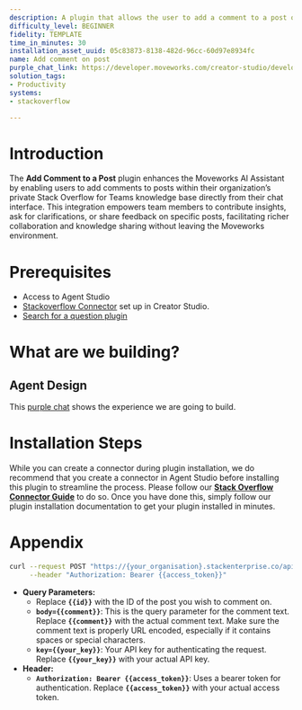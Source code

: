 ```yaml
---
description: A plugin that allows the user to add a comment to a post on Stack Overflow.
difficulty_level: BEGINNER
fidelity: TEMPLATE
time_in_minutes: 30
installation_asset_uuid: 05c83873-8138-482d-96cc-60d97e8934fc
name: Add comment on post
purple_chat_link: https://developer.moveworks.com/creator-studio/developer-tools/purple-chat?conversation=%7B%22startTimestamp%22%3A%2211%3A43%2BAM%22%2C%22messages%22%3A%5B%7B%22parts%22%3A%5B%7B%22richText%22%3A%22search+for+%5C%22duplicate+records%5C%22+on+stackoverflow%22%7D%5D%2C%22role%22%3A%22user%22%7D%2C%7B%22parts%22%3A%5B%7B%22richText%22%3A%22%3Cp%3EI%27m+currently+searching+for+information+on+%3Cb%3E%5C%22duplicate+records%5C%22%3C%2Fb%3E+on+Stack+Overflow.%26nbsp%3B%3C%2Fp%3E%22%7D%2C%7B%22reasoningSteps%22%3A%5B%7B%22richText%22%3A%22%3Cp%3EThis+process+is+ongoing%2C+and+I%27ll+update+you+once+I+have+the+results.%3C%2Fp%3E%22%2C%22status%22%3A%22pending%22%7D%5D%7D%5D%2C%22role%22%3A%22assistant%22%7D%2C%7B%22parts%22%3A%5B%7B%22richText%22%3A%22%3Cp%3EHere+are+some+solutions+related+to+handling+%3Cb%3Eduplicate+records%3C%2Fb%3E%3A+%3Cbr%2F%3E1.+%3Cb%3EHow+to+Delete+Duplicate+Records+in+a+SQL+Table%3C%2Fb%3E%3A+If+you+need+to+remove+duplicate+records+while+keeping+only+one+instance+of+each%2C+you+can+refer+to+this+%3Ca+href%3D%5C%22%23%5C%22+target%3D%5C%22_blank%5C%22%3EStack+Overflow+question%3C%2Fa%3E+for+guidance.%3Cbr%2F%3E%3Cbr%2F%3E+2.+%3Cb%3EHow+to+Write+a+SQL+Query+to+Find+Duplicate+Records+in+a+Table%3C%2Fb%3E%3A+If+you+want+to+identify+duplicate+entries+based+on+a+specific+column%2C+such+as+the+email+column%2C+you+can+check+out+this+%3Ca+href%3D%5C%22%23%5C%22+target%3D%5C%22_blank%5C%22%3EStack+Overflow+question%3C%2Fa%3E+for+a+detailed+explanation.%26nbsp%3B%3C%2Fp%3E%3Cp%3E%3Cbr%2F%3E%3C%2Fp%3E%3Cp%3EAdditionally%2C+I+can+access+more+information+on+these+questions+if+needed.+Let+me+know+if+you+need+further+assistance%21%3C%2Fp%3E%22%7D%5D%2C%22role%22%3A%22assistant%22%7D%2C%7B%22parts%22%3A%5B%7B%22richText%22%3A%22give+ans+for+1%22%7D%5D%2C%22role%22%3A%22user%22%7D%2C%7B%22parts%22%3A%5B%7B%22richText%22%3A%22I%27m+currently+retrieving+the+answer+for+the+question+on+how+to+delete+duplicate+records+in+a+SQL+table.%22%7D%2C%7B%22reasoningSteps%22%3A%5B%7B%22richText%22%3A%22I%27ll+update+you+once+I+have+the+information.%22%2C%22status%22%3A%22pending%22%7D%5D%7D%5D%2C%22role%22%3A%22assistant%22%7D%2C%7B%22parts%22%3A%5B%7B%22richText%22%3A%22%3Cp%3EHere+are+solutions+for+deleting+%3Cstrong%3Eduplicate+records%3C%2Fstrong%3E+in+a+SQL+table%3A%26nbsp%3B%3C%2Fp%3E%5Cn%3Cp%3E1.+%3Cstrong%3EUsing+a+Subquery%3C%2Fstrong%3E%3A+-+You+can+use+a+subquery+to+identify+the+IDs+of+the+duplicate+entries+and+then+delete+those+that+aren%27t+needed%3A%3C%2Fp%3E%22%7D%2C%7B%22apiBlock%22%3A%7B%22code%22%3A%22sql%5Cn++DELETE+FROM+customers%5Cn++WHERE+id+NOT+IN+%28%5Cn++++++SELECT+MIN%28id%29%5Cn++++++FROM+customers%5Cn++++++GROUP+BY+email%5Cn++%29%3B%22%2C%22caption%22%3A%22SQL+query+to+delete+duplicate+records+using+a+subquery%22%2C%22connectorName%22%3A%22stackoverflow%22%7D%7D%2C%7B%22richText%22%3A%22%3Cp%3E-+%3Cstrong%3EExplanation%3C%2Fstrong%3E%3A+-+%3Cstrong%3EIdentifying+Duplicates%3C%2Fstrong%3E%3A+The+subquery+%3Ccode%3ESELECT+MIN%28id%29+FROM+customers+GROUP+BY+email%3C%2Fcode%3E+selects+the+smallest+%3Ccode%3Eid%3C%2Fcode%3E+for+each+%3Ccode%3Eemail%3C%2Fcode%3E%2C+effectively+identifying+one+%5C%22canonical%5C%22+instance+of+each+email.%26nbsp%3B%3C%2Fp%3E%5Cn%3Cp%3E-+%3Cstrong%3EDeleting+Duplicates%3C%2Fstrong%3E%3A+The+%3Ccode%3EDELETE%3C%2Fcode%3E+statement+removes+entries+from+the+%3Ccode%3Ecustomers%3C%2Fcode%3E+table+where+the+%3Ccode%3Eid%3C%2Fcode%3E+is+not+in+the+list+of+canonical+instances%2C+thereby+deleting+the+duplicates+while+keeping+one+instance+of+each+email.+-+This+approach+assumes+that+there%27s+a+unique+%3Ccode%3Eid%3C%2Fcode%3E+column+in+your+table+that+can+be+used+to+distinctly+identify+records.+It+is+simple+and+efficient%2C+but+be+sure+you+have+appropriate+backups+or+transactions+in+case+you+need+to+restore+data.%3C%2Fp%3E%5Cn%3Cp%3E2.+%3Cstrong%3EUsing+a+Common+Table+Expression+%28CTE%29%3C%2Fstrong%3E%3A+-+You+can+use+a+%3Ccode%3EDELETE%3C%2Fcode%3E+statement+with+a+%3Ccode%3ECTE%3C%2Fcode%3E+that+ranks+the+duplicate+entries+and+retains+only+one+record%3A%3C%2Fp%3E%22%7D%2C%7B%22apiBlock%22%3A%7B%22code%22%3A%22sql%5Cn+WITH+RankedEmails+AS+%28%5Cn++SELECT+*%2C%5Cn+++ROW_NUMBER%28%29+OVER+%28PARTITION+BY+email+ORDER+BY+%28SELECT+NULL%29%29+AS+rn%5Cn++FROM+customers%5Cn+%29%5Cn+DELETE+FROM+RankedEmails%5Cn+WHERE+rn+%3E+1%3B%22%2C%22caption%22%3A%22SQL+query+to+delete+duplicate+records+using+CTE%22%2C%22connectorName%22%3A%22stackoverflow%22%7D%7D%2C%7B%22richText%22%3A%22%3Cp%3E-+This+query+assigns+a+row+number+to+each+duplicate+record+grouped+by+the+%3Ccode%3Eemail%3C%2Fcode%3E+column.+It+keeps+the+first+occurrence+and+deletes+the+rest.%3C%2Fp%3E%5Cn%3Cp%3EThese+solutions+should+help+you+manage+duplicate+records+effectively.+Let+me+know+if+you+need+further+assistance%21%3C%2Fp%3E%22%7D%5D%2C%22role%22%3A%22assistant%22%7D%2C%7B%22parts%22%3A%5B%7B%22richText%22%3A%22add+comment+%5C%22this+worked+for+me%5C%22+for+the+second+ans%22%7D%5D%2C%22role%22%3A%22user%22%7D%2C%7B%22parts%22%3A%5B%7B%22richText%22%3A%22I%27m+currently+adding+your+comment+%5C%22this+worked+for+me%5C%22+to+the+second+answer.+I%27ll+update+you+once+the+process+is+complete.%22%7D%5D%2C%22role%22%3A%22assistant%22%7D%2C%7B%22parts%22%3A%5B%7B%22richText%22%3A%22%3Cp%3E%3Cstrong%3EUpdate+regarding+adding+a+comment%3C%2Fstrong%3E%3A+Your+comment+%5C%22this+worked+for+me%5C%22+has+been+successfully+added+to+the+second+answer.+Here+is+the+%3Ca+href%3D%5C%22%23%5C%22%3Ecomment%3C%2Fa%3E.%3C%2Fp%3E%22%7D%5D%2C%22role%22%3A%22assistant%22%7D%5D%7D
solution_tags:
- Productivity
systems:
- stackoverflow

---
```

# **Introduction**

The **Add Comment to a Post** plugin enhances the Moveworks AI Assistant by enabling users to add comments to posts within their organization’s private Stack Overflow for Teams knowledge base directly from their chat interface. This integration empowers team members to contribute insights, ask for clarifications, or share feedback on specific posts, facilitating richer collaboration and knowledge sharing without leaving the Moveworks environment.

# Prerequisites

- Access to Agent Studio
- [Stackoverflow Connector](https://developer.moveworks.com/creator-studio/resources/connector/?id=stackoverflow) set up in Creator Studio.
- [Search for a question plugin](https://developer.moveworks.com/creator-studio/resources/plugin/?id=stackoverflow-search-question)

# What are we building?

## Agent Design

This [purple chat](https://developer.moveworks.com/creator-studio/developer-tools/purple-chat?conversation=%7B%22startTimestamp%22%3A%2211%3A43%2BAM%22%2C%22messages%22%3A%5B%7B%22parts%22%3A%5B%7B%22richText%22%3A%22search+for+%5C%22duplicate+records%5C%22+on+stackoverflow%22%7D%5D%2C%22role%22%3A%22user%22%7D%2C%7B%22parts%22%3A%5B%7B%22richText%22%3A%22%3Cp%3EI%27m+currently+searching+for+information+on+%3Cb%3E%5C%22duplicate+records%5C%22%3C%2Fb%3E+on+Stack+Overflow.%26nbsp%3B%3C%2Fp%3E%22%7D%2C%7B%22reasoningSteps%22%3A%5B%7B%22richText%22%3A%22%3Cp%3EThis+process+is+ongoing%2C+and+I%27ll+update+you+once+I+have+the+results.%3C%2Fp%3E%22%2C%22status%22%3A%22pending%22%7D%5D%7D%5D%2C%22role%22%3A%22assistant%22%7D%2C%7B%22parts%22%3A%5B%7B%22richText%22%3A%22%3Cp%3EHere+are+some+solutions+related+to+handling+%3Cb%3Eduplicate+records%3C%2Fb%3E%3A+%3Cbr%2F%3E1.+%3Cb%3EHow+to+Delete+Duplicate+Records+in+a+SQL+Table%3C%2Fb%3E%3A+If+you+need+to+remove+duplicate+records+while+keeping+only+one+instance+of+each%2C+you+can+refer+to+this+%3Ca+href%3D%5C%22%23%5C%22+target%3D%5C%22_blank%5C%22%3EStack+Overflow+question%3C%2Fa%3E+for+guidance.%3Cbr%2F%3E%3Cbr%2F%3E+2.+%3Cb%3EHow+to+Write+a+SQL+Query+to+Find+Duplicate+Records+in+a+Table%3C%2Fb%3E%3A+If+you+want+to+identify+duplicate+entries+based+on+a+specific+column%2C+such+as+the+email+column%2C+you+can+check+out+this+%3Ca+href%3D%5C%22%23%5C%22+target%3D%5C%22_blank%5C%22%3EStack+Overflow+question%3C%2Fa%3E+for+a+detailed+explanation.%26nbsp%3B%3C%2Fp%3E%3Cp%3E%3Cbr%2F%3E%3C%2Fp%3E%3Cp%3EAdditionally%2C+I+can+access+more+information+on+these+questions+if+needed.+Let+me+know+if+you+need+further+assistance%21%3C%2Fp%3E%22%7D%5D%2C%22role%22%3A%22assistant%22%7D%2C%7B%22parts%22%3A%5B%7B%22richText%22%3A%22give+ans+for+1%22%7D%5D%2C%22role%22%3A%22user%22%7D%2C%7B%22parts%22%3A%5B%7B%22richText%22%3A%22I%27m+currently+retrieving+the+answer+for+the+question+on+how+to+delete+duplicate+records+in+a+SQL+table.%22%7D%2C%7B%22reasoningSteps%22%3A%5B%7B%22richText%22%3A%22I%27ll+update+you+once+I+have+the+information.%22%2C%22status%22%3A%22pending%22%7D%5D%7D%5D%2C%22role%22%3A%22assistant%22%7D%2C%7B%22parts%22%3A%5B%7B%22richText%22%3A%22%3Cp%3EHere+are+solutions+for+deleting+%3Cstrong%3Eduplicate+records%3C%2Fstrong%3E+in+a+SQL+table%3A%26nbsp%3B%3C%2Fp%3E%5Cn%3Cp%3E1.+%3Cstrong%3EUsing+a+Subquery%3C%2Fstrong%3E%3A+-+You+can+use+a+subquery+to+identify+the+IDs+of+the+duplicate+entries+and+then+delete+those+that+aren%27t+needed%3A%3C%2Fp%3E%22%7D%2C%7B%22apiBlock%22%3A%7B%22code%22%3A%22sql%5Cn++DELETE+FROM+customers%5Cn++WHERE+id+NOT+IN+%28%5Cn++++++SELECT+MIN%28id%29%5Cn++++++FROM+customers%5Cn++++++GROUP+BY+email%5Cn++%29%3B%22%2C%22caption%22%3A%22SQL+query+to+delete+duplicate+records+using+a+subquery%22%2C%22connectorName%22%3A%22stackoverflow%22%7D%7D%2C%7B%22richText%22%3A%22%3Cp%3E-+%3Cstrong%3EExplanation%3C%2Fstrong%3E%3A+-+%3Cstrong%3EIdentifying+Duplicates%3C%2Fstrong%3E%3A+The+subquery+%3Ccode%3ESELECT+MIN%28id%29+FROM+customers+GROUP+BY+email%3C%2Fcode%3E+selects+the+smallest+%3Ccode%3Eid%3C%2Fcode%3E+for+each+%3Ccode%3Eemail%3C%2Fcode%3E%2C+effectively+identifying+one+%5C%22canonical%5C%22+instance+of+each+email.%26nbsp%3B%3C%2Fp%3E%5Cn%3Cp%3E-+%3Cstrong%3EDeleting+Duplicates%3C%2Fstrong%3E%3A+The+%3Ccode%3EDELETE%3C%2Fcode%3E+statement+removes+entries+from+the+%3Ccode%3Ecustomers%3C%2Fcode%3E+table+where+the+%3Ccode%3Eid%3C%2Fcode%3E+is+not+in+the+list+of+canonical+instances%2C+thereby+deleting+the+duplicates+while+keeping+one+instance+of+each+email.+-+This+approach+assumes+that+there%27s+a+unique+%3Ccode%3Eid%3C%2Fcode%3E+column+in+your+table+that+can+be+used+to+distinctly+identify+records.+It+is+simple+and+efficient%2C+but+be+sure+you+have+appropriate+backups+or+transactions+in+case+you+need+to+restore+data.%3C%2Fp%3E%5Cn%3Cp%3E2.+%3Cstrong%3EUsing+a+Common+Table+Expression+%28CTE%29%3C%2Fstrong%3E%3A+-+You+can+use+a+%3Ccode%3EDELETE%3C%2Fcode%3E+statement+with+a+%3Ccode%3ECTE%3C%2Fcode%3E+that+ranks+the+duplicate+entries+and+retains+only+one+record%3A%3C%2Fp%3E%22%7D%2C%7B%22apiBlock%22%3A%7B%22code%22%3A%22sql%5Cn+WITH+RankedEmails+AS+%28%5Cn++SELECT+*%2C%5Cn+++ROW_NUMBER%28%29+OVER+%28PARTITION+BY+email+ORDER+BY+%28SELECT+NULL%29%29+AS+rn%5Cn++FROM+customers%5Cn+%29%5Cn+DELETE+FROM+RankedEmails%5Cn+WHERE+rn+%3E+1%3B%22%2C%22caption%22%3A%22SQL+query+to+delete+duplicate+records+using+CTE%22%2C%22connectorName%22%3A%22stackoverflow%22%7D%7D%2C%7B%22richText%22%3A%22%3Cp%3E-+This+query+assigns+a+row+number+to+each+duplicate+record+grouped+by+the+%3Ccode%3Eemail%3C%2Fcode%3E+column.+It+keeps+the+first+occurrence+and+deletes+the+rest.%3C%2Fp%3E%5Cn%3Cp%3EThese+solutions+should+help+you+manage+duplicate+records+effectively.+Let+me+know+if+you+need+further+assistance%21%3C%2Fp%3E%22%7D%5D%2C%22role%22%3A%22assistant%22%7D%2C%7B%22parts%22%3A%5B%7B%22richText%22%3A%22add+comment+%5C%22this+worked+for+me%5C%22+for+the+second+ans%22%7D%5D%2C%22role%22%3A%22user%22%7D%2C%7B%22parts%22%3A%5B%7B%22richText%22%3A%22I%27m+currently+adding+your+comment+%5C%22this+worked+for+me%5C%22+to+the+second+answer.+I%27ll+update+you+once+the+process+is+complete.%22%7D%5D%2C%22role%22%3A%22assistant%22%7D%2C%7B%22parts%22%3A%5B%7B%22richText%22%3A%22%3Cp%3E%3Cstrong%3EUpdate+regarding+adding+a+comment%3C%2Fstrong%3E%3A+Your+comment+%5C%22this+worked+for+me%5C%22+has+been+successfully+added+to+the+second+answer.+Here+is+the+%3Ca+href%3D%5C%22%23%5C%22%3Ecomment%3C%2Fa%3E.%3C%2Fp%3E%22%7D%5D%2C%22role%22%3A%22assistant%22%7D%5D%7D) shows the experience we are going to build.

# Installation Steps

While you can create a connector during plugin installation, we do recommend that you create a connector in Agent Studio before installing this plugin to streamline the process. Please follow our [**Stack Overflow Connector Guide**](https://developer.moveworks.com/creator-studio/resources/connector/?id=stackoverflow) to do so. Once you have done this, simply follow our plugin installation documentation to get your plugin installed in minutes.

# Appendix

```bash
curl --request POST "https://{your_organisation}.stackenterprise.co/api/2.3/posts/{{id}}/comments/add?body={{comment}}&key={{your_key}}" \
     --header "Authorization: Bearer {{access_token}}"
```

- **Query Parameters:**
    - Replace **`{{id}}`** with the ID of the post you wish to comment on.
    - **`body={{comment}}`**: This is the query parameter for the comment text. Replace **`{{comment}}`** with the actual comment text. Make sure the comment text is properly URL encoded, especially if it contains spaces or special characters.
    - **`key={{your_key}}`**: Your API key for authenticating the request. Replace **`{{your_key}}`** with your actual API key.
- **Header:**
    - **`Authorization: Bearer {{access_token}}`**: Uses a bearer token for authentication. Replace **`{{access_token}}`** with your actual access token.
